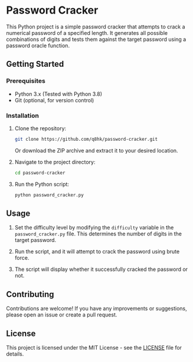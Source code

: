 # Password Cracker

This Python project is a simple password cracker that attempts to crack a numerical password of a specified length. It generates all possible combinations of digits and tests them against the target password using a password oracle function.

## Getting Started

### Prerequisites

- Python 3.x (Tested with Python 3.8)
- Git (optional, for version control)

### Installation

1. Clone the repository:

   ```bash
   git clone https://github.com/q8hk/password-cracker.git
   ```

   Or download the ZIP archive and extract it to your desired location.

2. Navigate to the project directory:

   ```bash
   cd password-cracker
   ```

3. Run the Python script:

   ```bash
   python password_cracker.py
   ```

## Usage

1. Set the difficulty level by modifying the `difficulty` variable in the `password_cracker.py` file. This determines the number of digits in the target password.

2. Run the script, and it will attempt to crack the password using brute force.

3. The script will display whether it successfully cracked the password or not.

## Contributing

Contributions are welcome! If you have any improvements or suggestions, please open an issue or create a pull request.

## License

This project is licensed under the MIT License - see the [LICENSE](LICENSE) file for details.